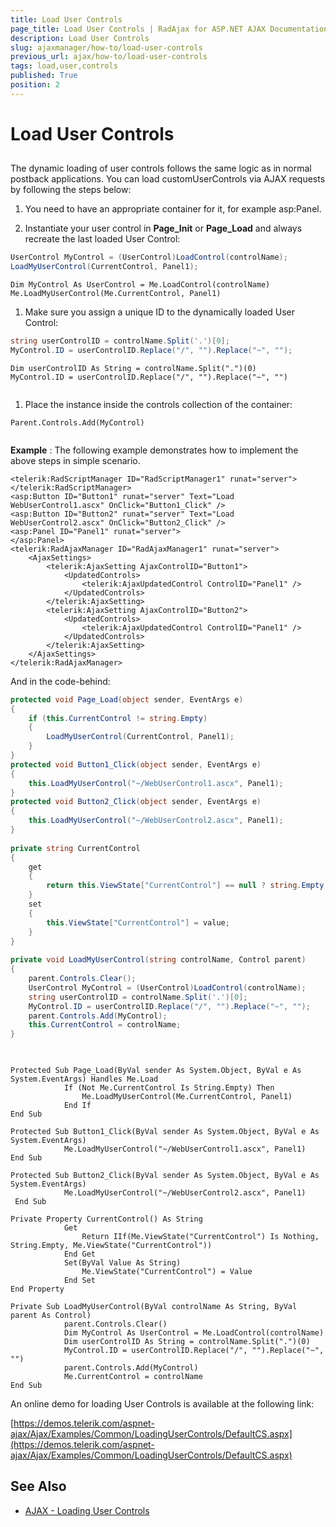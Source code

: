 ```yaml
---
title: Load User Controls
page_title: Load User Controls | RadAjax for ASP.NET AJAX Documentation
description: Load User Controls
slug: ajaxmanager/how-to/load-user-controls
previous_url: ajax/how-to/load-user-controls
tags: load,user,controls
published: True
position: 2
---
```


# Load User Controls



## 

The dynamic loading of user controls follows the same logic as in normal postback applications. You can load customUserControls via AJAX requests by following the steps below:

1. You need to have an appropriate container for it, for example asp:Panel.

1. Instantiate your user control in **Page_Init** or **Page_Load** and always recreate the last loaded User Control:



````C#
UserControl MyControl = (UserControl)LoadControl(controlName);
LoadMyUserControl(CurrentControl, Panel1);
````
````VB
Dim MyControl As UserControl = Me.LoadControl(controlName)
Me.LoadMyUserControl(Me.CurrentControl, Panel1)
````


1. Make sure you assign a unique ID to the dynamically loaded User Control:



````C#
string userControlID = controlName.Split('.')[0];
MyControl.ID = userControlID.Replace("/", "").Replace("~", "");
````
````VB
Dim userControlID As String = controlName.Split(".")(0)
MyControl.ID = userControlID.Replace("/", "").Replace("~", "")
	
````


1. Place the instance inside the controls collection of the container:

````VB
Parent.Controls.Add(MyControl)
	
````



**Example** : The following example demonstrates how to implement the above steps in simple scenario.

````ASP.NET
<telerik:RadScriptManager ID="RadScriptManager1" runat="server">
</telerik:RadScriptManager>
<asp:Button ID="Button1" runat="server" Text="Load WebUserControl1.ascx" OnClick="Button1_Click" />
<asp:Button ID="Button2" runat="server" Text="Load WebUserControl2.ascx" OnClick="Button2_Click" />
<asp:Panel ID="Panel1" runat="server">
</asp:Panel>
<telerik:RadAjaxManager ID="RadAjaxManager1" runat="server">
	<AjaxSettings>
	    <telerik:AjaxSetting AjaxControlID="Button1">
	        <UpdatedControls>
	            <telerik:AjaxUpdatedControl ControlID="Panel1" />
	        </UpdatedControls>
	    </telerik:AjaxSetting>
	    <telerik:AjaxSetting AjaxControlID="Button2">
	        <UpdatedControls>
	            <telerik:AjaxUpdatedControl ControlID="Panel1" />
	        </UpdatedControls>
	    </telerik:AjaxSetting>
	</AjaxSettings>
</telerik:RadAjaxManager>
````



And in the code-behind:



````C#
protected void Page_Load(object sender, EventArgs e)
{
	if (this.CurrentControl != string.Empty)
	{
	    LoadMyUserControl(CurrentControl, Panel1);
	}
}
protected void Button1_Click(object sender, EventArgs e)
{
	this.LoadMyUserControl("~/WebUserControl1.ascx", Panel1);
}
protected void Button2_Click(object sender, EventArgs e)
{
	this.LoadMyUserControl("~/WebUserControl2.ascx", Panel1);
}
	
private string CurrentControl
{
	get
	{
	    return this.ViewState["CurrentControl"] == null ? string.Empty : (string)this.ViewState["CurrentControl"];
	}
	set
	{
	    this.ViewState["CurrentControl"] = value;
	}
}
	
private void LoadMyUserControl(string controlName, Control parent)
{
	parent.Controls.Clear();
	UserControl MyControl = (UserControl)LoadControl(controlName);
	string userControlID = controlName.Split('.')[0];
	MyControl.ID = userControlID.Replace("/", "").Replace("~", "");
	parent.Controls.Add(MyControl);
	this.CurrentControl = controlName;
}
	
````
````VB
	
Protected Sub Page_Load(ByVal sender As System.Object, ByVal e As System.EventArgs) Handles Me.Load
	        If (Not Me.CurrentControl Is String.Empty) Then
	            Me.LoadMyUserControl(Me.CurrentControl, Panel1)
	        End If
End Sub
	
Protected Sub Button1_Click(ByVal sender As System.Object, ByVal e As System.EventArgs)
	        Me.LoadMyUserControl("~/WebUserControl1.ascx", Panel1)
End Sub
	
Protected Sub Button2_Click(ByVal sender As System.Object, ByVal e As System.EventArgs)
	        Me.LoadMyUserControl("~/WebUserControl2.ascx", Panel1)
 End Sub
	
Private Property CurrentControl() As String
	        Get
	            Return IIf(Me.ViewState("CurrentControl") Is Nothing, String.Empty, Me.ViewState("CurrentControl"))
	        End Get
	        Set(ByVal Value As String)
	            Me.ViewState("CurrentControl") = Value
	        End Set
End Property
	
Private Sub LoadMyUserControl(ByVal controlName As String, ByVal parent As Control)
	        parent.Controls.Clear()
	        Dim MyControl As UserControl = Me.LoadControl(controlName)
	        Dim userControlID As String = controlName.Split(".")(0)
	        MyControl.ID = userControlID.Replace("/", "").Replace("~", "")
	        parent.Controls.Add(MyControl)
	        Me.CurrentControl = controlName
End Sub
````


An online demo for loading User Controls is available at the following link:

[https://demos.telerik.com/aspnet-ajax/Ajax/Examples/Common/LoadingUserControls/DefaultCS.aspx](https://demos.telerik.com/aspnet-ajax/Ajax/Examples/Common/LoadingUserControls/DefaultCS.aspx)

## See Also

 * [AJAX - Loading User Controls](https://demos.telerik.com/aspnet-ajax/Ajax/Examples/Common/LoadingUserControls/DefaultCS.aspx)
